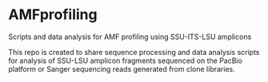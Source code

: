 # AMFprofiling
Scripts and data analysis for AMF profiling using SSU-ITS-LSU amplicons

This repo is created to share sequence processing and data analysis scripts for analysis of SSU-LSU amplicon fragments sequenced on the PacBio platform or Sanger sequencing reads generated from clone libraries.  

